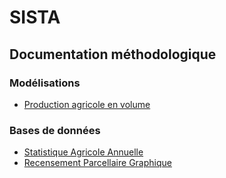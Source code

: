 # SISTA

## Documentation méthodologique
### Modélisations
- [Production agricole en volume](Méthodologie/Production%20agricole%20en%20volume.md)
### Bases de données
- [Statistique Agricole Annuelle](Bases%20de%20données/Statistique%20Agricole%20Annuelle.md)
- [Recensement Parcellaire Graphique](Bases%20de%20données/Recensement%20Parcellaire%20Graphique.md)
